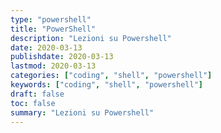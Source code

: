 ```yaml
---
type: "powershell"
title: "PowerShell"
description: "Lezioni su Powershell"
date: 2020-03-13
publishdate: 2020-03-13
lastmod: 2020-03-13
categories: ["coding", "shell", "powershell"]
keywords: ["coding", "shell", "powershell"]
draft: false
toc: false
summary: "Lezioni su Powershell"
---
```

